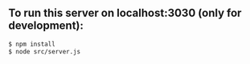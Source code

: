 
## To run this server on localhost:3030 (only for development):

```bash
$ npm install
$ node src/server.js
```